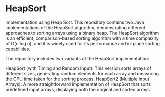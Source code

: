 # HeapSort
Implementation using Heap Sort. This repository contains two Java implementations of the HeapSort algorithm, demonstrating different approaches to sorting arrays using a binary heap. The HeapSort algorithm is an efficient, comparison-based sorting algorithm with a time complexity of O(n log n), and it is widely used for its performance and in-place sorting capabilities.

The repository includes two variants of the HeapSort implementation:

HeapSort (with Timing and Random Input): This version sorts arrays of different sizes, generating random elements for each array and measuring the CPU time taken for the sorting process.
HeapSort2 (Multiple Input Arrays): A more straightforward implementation of HeapSort that sorts predefined input arrays, displaying both the original and sorted arrays.

